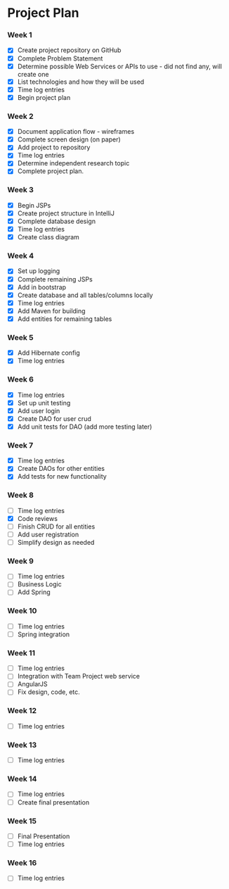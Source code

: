 # Project Plan

### Week 1
- [X] Create project repository on GitHub
- [X] Complete Problem Statement
- [X] Determine possible Web Services or APIs to use - did not find any, will create one
- [X] List technologies and how they will be used
- [X] Time log entries
- [X] Begin project plan

### Week 2
- [X] Document application flow - wireframes
- [X] Complete screen design (on paper)
- [X] Add project to repository
- [X] Time log entries
- [X] Determine independent research topic
- [X] Complete project plan.

### Week 3
- [X] Begin JSPs
- [X] Create project structure in IntelliJ
- [X] Complete database design
- [X] Time log entries
- [X] Create class diagram

### Week 4
- [X] Set up logging
- [X] Complete remaining JSPs
- [X] Add in bootstrap
- [X] Create database and all tables/columns locally
- [X] Time log entries
- [X] Add Maven for building
- [X] Add entities for remaining tables

### Week 5
- [X] Add Hibernate config
- [X] Time log entries

### Week 6
- [X] Time log entries
- [X] Set up unit testing
- [X] Add user login  
- [X] Create DAO for user crud
- [X] Add unit tests for DAO (add more testing later)

### Week 7
- [X] Time log entries
- [X] Create DAOs for other entities
- [X] Add tests for new functionality

### Week 8
- [ ] Time log entries
- [X] Code reviews
- [ ] Finish CRUD for all entities
- [ ] Add user registration
- [ ] Simplify design as needed

### Week 9
- [ ] Time log entries
- [ ] Business Logic
- [ ] Add Spring

### Week 10
- [ ] Time log entries
- [ ] Spring integration

### Week 11
- [ ] Time log entries
- [ ] Integration with Team Project web service
- [ ] AngularJS
- [ ] Fix design, code, etc.

### Week 12
- [ ] Time log entries

### Week 13
- [ ] Time log entries

### Week 14
- [ ] Time log entries
- [ ] Create final presentation

### Week 15
- [ ] Final Presentation
- [ ] Time log entries

### Week 16
- [ ] Time log entries







